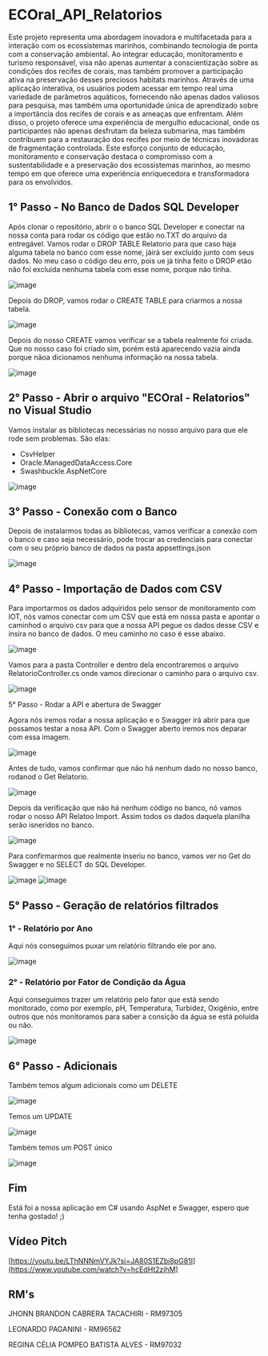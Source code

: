 # ECOral_API_Relatorios

Este projeto representa uma abordagem inovadora e multifacetada para a interação com os ecossistemas marinhos, combinando tecnologia de ponta com a conservação ambiental. Ao integrar educação, monitoramento e turismo responsável, visa não apenas aumentar a conscientização sobre as condições dos recifes de corais, mas também promover a participação ativa na preservação desses preciosos habitats marinhos. Através de uma aplicação interativa, os usuários podem acessar em tempo real uma variedade de parâmetros aquáticos, fornecendo não apenas dados valiosos para pesquisa, mas também uma oportunidade única de aprendizado sobre a importância dos recifes de corais e as ameaças que enfrentam. Além disso, o projeto oferece uma experiência de mergulho educacional, onde os participantes não apenas desfrutam da beleza submarina, mas também contribuem para a restauração dos recifes por meio de técnicas inovadoras de fragmentação controlada. Este esforço conjunto de educação, monitoramento e conservação destaca o compromisso com a sustentabilidade e a preservação dos ecossistemas marinhos, ao mesmo tempo em que oferece uma experiência enriquecedora e transformadora para os envolvidos.

## 1° Passo - No Banco de Dados SQL Developer

Após clonar o repositório, abrir o o banco SQL Developer e conectar na nossa conta para rodar os código que estão no.TXT do arquivo da entregável.
Vamos rodar o DROP TABLE Relatorio para que caso haja alguma tabela no banco com esse nome, jáirá ser excluído junto com seus dados.
No meu caso o código deu erro, pois ue já tinha feito o DROP etão não foi excluída nenhuma tabela com esse nome, porque não tinha.

![image](https://github.com/ReginaPompeo/ECOral_API_Relatorios/assets/111822109/36b31a37-60ab-4614-891b-c766233c2a31)

Depois do DROP, vamos rodar o CREATE TABLE para criarmos a nossa tabela.

![image](https://github.com/ReginaPompeo/ECOral_API_Relatorios/assets/111822109/db96764d-9586-4674-9e2c-70e1b654b803)

Depois do nosso CREATE vamos verificar se a tabela realmente foi criada. Que no nosso caso foi criado sim, porém está aparecendo vazia ainda porque nãoa dicionamos nenhuma informação na nossa tabela.

![image](https://github.com/ReginaPompeo/ECOral_API_Relatorios/assets/111822109/3cb3d6b5-950e-4ec5-b85c-2831197bbba5)

## 2° Passo - Abrir o arquivo "ECOral - Relatorios" no Visual Studio

Vamos instalar as bibliotecas necessárias no nosso arquivo para que ele rode sem problemas.
São elas:
  - CsvHelper
  - Oracle.ManagedDataAccess.Core
  - Swashbuckle.AspNetCore
    
![image](https://github.com/ReginaPompeo/ECOral_API_Relatorios/assets/111822109/b7057f5e-dc2c-482b-9405-88fdb27feafb)

## 3° Passo - Conexão com o Banco 

Depois de instalarmos todas as bibliotecas, vamos verificar a conexão com o banco e caso seja necessário, pode trocar as credenciais para conectar com o seu próprio banco de dados na pasta appsettings.json

![image](https://github.com/ReginaPompeo/ECOral_API_Relatorios/assets/111822109/e1434c34-189c-4fe1-adb0-58d70047ae43)

## 4° Passo - Importação de Dados com CSV

Para importarmos os dados adquiridos pelo sensor de monitoramento com IOT, nós vamos conectar com um CSV que está em nossa pasta e apontar o caminhod o arquivo csv para que a nossa API pegue os dados desse CSV e insira no banco de dados.
O meu caminho no caso é esse abaixo.

![image](https://github.com/ReginaPompeo/ECOral_API_Relatorios/assets/111822109/05cabc3a-98a7-4655-8796-39de8ca469ac)

Vamos para a pasta Controller e dentro dela encontraremos o arquivo RelatorioController.cs onde vamos direcionar o caminho para o arquivo csv.

![image](https://github.com/ReginaPompeo/ECOral_API_Relatorios/assets/111822109/cad32c24-87f8-4682-ab76-223cc90c5b3a)

5° Passo - Rodar a API e abertura de Swagger

Agora nós iremos rodar a nossa aplicação e o Swagger irá abrir para que possamos testar a nosa API.
Com o Swagger aberto iremos nos deparar com essa imagem.

![image](https://github.com/ReginaPompeo/ECOral_API_Relatorios/assets/111822109/c3450c08-773c-4bce-badf-d68d472013ab)

Antes de tudo, vamos confirmar que não há nenhum dado no nosso banco, rodanod o Get Relatorio.

![image](https://github.com/ReginaPompeo/ECOral_API_Relatorios/assets/111822109/98d2b49f-f45a-4054-8d2c-49fc07803583)

Depois da verificação que não há nenhum código no banco, nó vamos rodar o nosso API Relatoo Import. Assim todos os dados daquela planilha serão isneridos no banco.

![image](https://github.com/ReginaPompeo/ECOral_API_Relatorios/assets/111822109/39060baa-f891-4d4a-91e5-01ea4586eaac)

Para confirmarmos que realmente inseriu no banco, vamos ver no Get do Swagger e no SELECT do SQL Developer.

![image](https://github.com/ReginaPompeo/ECOral_API_Relatorios/assets/111822109/fed23dcb-bb90-4413-ac24-818d29e55df2)
![image](https://github.com/ReginaPompeo/ECOral_API_Relatorios/assets/111822109/00fe8ad1-21f2-43a6-a8d4-8e0d7640dd39)

## 5° Passo - Geração de relatórios filtrados
### 1° - Relatório por Ano

Aqui nós conseguimos puxar um relatório filtrando ele por ano. 

![image](https://github.com/ReginaPompeo/ECOral_API_Relatorios/assets/111822109/47d4edf4-873a-452a-bc50-1be929791178)

### 2° - Relatório por Fator de Condição da Água

Aqui conseguimos trazer um relatório pelo fator que está sendo monitorado, como por exemplo, pH, Temperatura, Turbidez, Oxigênio, entre outros que nós monitoramos para saber a consição da água se está poluída ou não.

![image](https://github.com/ReginaPompeo/ECOral_API_Relatorios/assets/111822109/91215c52-e0f1-4be0-99a6-e772ac88539b)

## 6° Passo - Adicionais

Também temos algum adicionais como um DELETE

![image](https://github.com/ReginaPompeo/ECOral_API_Relatorios/assets/111822109/5da53af0-53b6-4092-8f32-bc1270e08414)


Temos um UPDATE 

![image](https://github.com/ReginaPompeo/ECOral_API_Relatorios/assets/111822109/9374354c-d3fa-441d-b78b-1a82b705fdba)

Também temos um POST único 

![image](https://github.com/ReginaPompeo/ECOral_API_Relatorios/assets/111822109/31090f53-6fd5-41a5-9e58-3ede53d56ba6)

## Fim
Está foi a nossa aplicação em C# usando AspNet e Swagger, espero que tenha gostado! ;)

## Vídeo Pitch 
[https://youtu.be/LThNNNmVYJk?si=JA80S1EZbj8pG81I](https://www.youtube.com/watch?v=hcEdHt2zjhM)

## RM's

JHONN BRANDON CABRERA TACACHIRI - RM97305

LEONARDO PAGANINI - RM96562  

REGINA CÉLIA POMPEO BATISTA ALVES - RM97032
